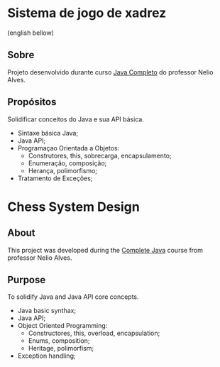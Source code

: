 # Sistema de jogo de xadrez
(english bellow)

## Sobre
Projeto desenvolvido durante curso [Java Completo](https://www.udemy.com/course/java-curso-completo/) do professor Nelio Alves.<br>

## Propósitos
Solidificar conceitos do Java e sua API básica. <br>

- Sintaxe básica Java;
- Java API;
- Programaçao Orientada a Objetos:
  - Construtores, this, sobrecarga, encapsulamento;
  - Enumeração, composição;
  - Herança, polimorfismo;
- Tratamento de Exceções;

###
# Chess System Design
## About
This project was developed during the [Complete Java](https://www.udemy.com/course/java-curso-completo/) course from professor Nelio Alves.<br>

## Purpose
To solidify Java and Java API core concepts. <br>
- Java basic synthax;
- Java API;
- Object Oriented Programming:
  - Constructores, this, overload, encapsulation;
  - Enums, composition;
  - Heritage, polimorfism;
- Exception handling;

